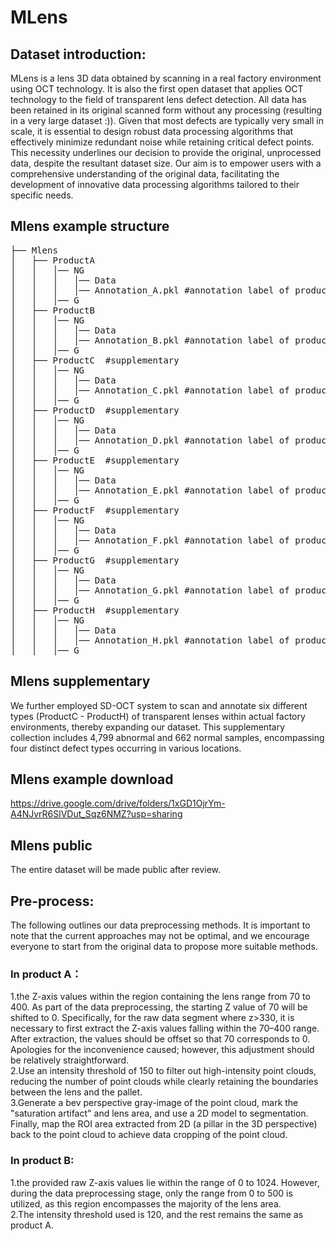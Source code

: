 # MLens
## Dataset introduction:
MLens is a lens 3D data obtained by scanning in a real factory environment using OCT technology. It is also the first open dataset that applies OCT technology to the field of transparent lens defect detection. All data has been retained in its original scanned form without any processing (resulting in a very large dataset :)). Given that most defects are typically very small in scale, it is essential to design robust data processing algorithms that effectively minimize redundant noise while retaining critical defect points. This necessity underlines our decision to provide the original, unprocessed data, despite the resultant dataset size. Our aim is to empower users with a comprehensive understanding of the original data, facilitating the development of innovative data processing algorithms tailored to their specific needs.
## Mlens example structure  
<pre>
├── Mlens
│   ├── ProductA
│   │   │── NG
│   │   │   │── Data
│   │   │   │── Annotation_A.pkl #annotation label of product A.
│   │   │── G
│   ├── ProductB
│   │   │── NG
│   │   │   │── Data
│   │   │   │── Annotation_B.pkl #annotation label of product B.
│   │   │── G
│   ├── ProductC  #supplementary
│   │   │── NG
│   │   │   │── Data
│   │   │   │── Annotation_C.pkl #annotation label of product C.
│   │   │── G
│   ├── ProductD  #supplementary
│   │   │── NG
│   │   │   │── Data
│   │   │   │── Annotation_D.pkl #annotation label of product D.
│   │   │── G
│   ├── ProductE  #supplementary
│   │   │── NG
│   │   │   │── Data
│   │   │   │── Annotation_E.pkl #annotation label of product E.
│   │   │── G
│   ├── ProductF  #supplementary
│   │   │── NG
│   │   │   │── Data
│   │   │   │── Annotation_F.pkl #annotation label of product F.
│   │   │── G
│   ├── ProductG  #supplementary
│   │   │── NG
│   │   │   │── Data
│   │   │   │── Annotation_G.pkl #annotation label of product G.
│   │   │── G
│   ├── ProductH  #supplementary
│   │   │── NG
│   │   │   │── Data
│   │   │   │── Annotation_H.pkl #annotation label of product H.
│   │   │── G
</pre>

## Mlens supplementary 
We further employed SD-OCT system to scan and annotate six different types (ProductC - ProductH) of transparent lenses within actual factory environments, thereby expanding our dataset. This supplementary collection includes 4,799 abnormal and 662 normal samples, encompassing four distinct defect types occurring in various locations. 

## Mlens example download 
https://drive.google.com/drive/folders/1xGD1OjrYm-A4NJvrR6SlVDut_Sqz6NMZ?usp=sharing

## Mlens public 
The entire dataset will be made public after review.

## Pre-process:
The following outlines our data preprocessing methods. It is important to note that the current approaches may not be optimal, and we encourage everyone to start from the original data to propose more suitable methods.

### In product A：  
1.the Z-axis values within the region containing the lens range from 70 to 400. As part of the data preprocessing, the starting Z value of 70 will be shifted to 0. Specifically, for the raw data segment where z>330, it is necessary to first extract the Z-axis values falling within the 70–400 range. After extraction, the values should be offset so that 70 corresponds to 0. Apologies for the inconvenience caused; however, this adjustment should be relatively straightforward.  
2.Use an intensity threshold of 150 to filter out high-intensity point clouds, reducing the number of point clouds while clearly retaining the boundaries between the lens and the pallet.  
3.Generate a bev perspective gray-image of the point cloud, mark the "saturation artifact" and lens area, and use a 2D model to segmentation. Finally, map the ROI area extracted from 2D (a pillar in the 3D perspective) back to the point cloud to achieve data cropping of the point cloud.


### In product B:
1.the provided raw Z-axis values lie within the range of 0 to 1024. However, during the data preprocessing stage, only the range from 0 to 500 is utilized, as this region encompasses the majority of the lens area.  
2.The intensity threshold used is 120, and the rest remains the same as product A.
